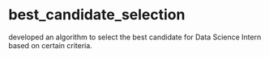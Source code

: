 # best_candidate_selection
developed an algorithm to select the best candidate for Data Science Intern based on certain criteria.
